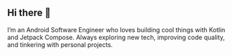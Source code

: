 ## Hi there 👋

I’m an Android Software Engineer who loves building cool things with Kotlin and Jetpack Compose. Always exploring new tech, improving code quality, and tinkering with personal projects.
